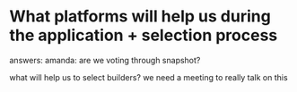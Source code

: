 # What platforms will help us during the application + selection process

answers: amanda: are we voting through snapshot?

what will help us to select builders?
we need a meeting to really talk on this